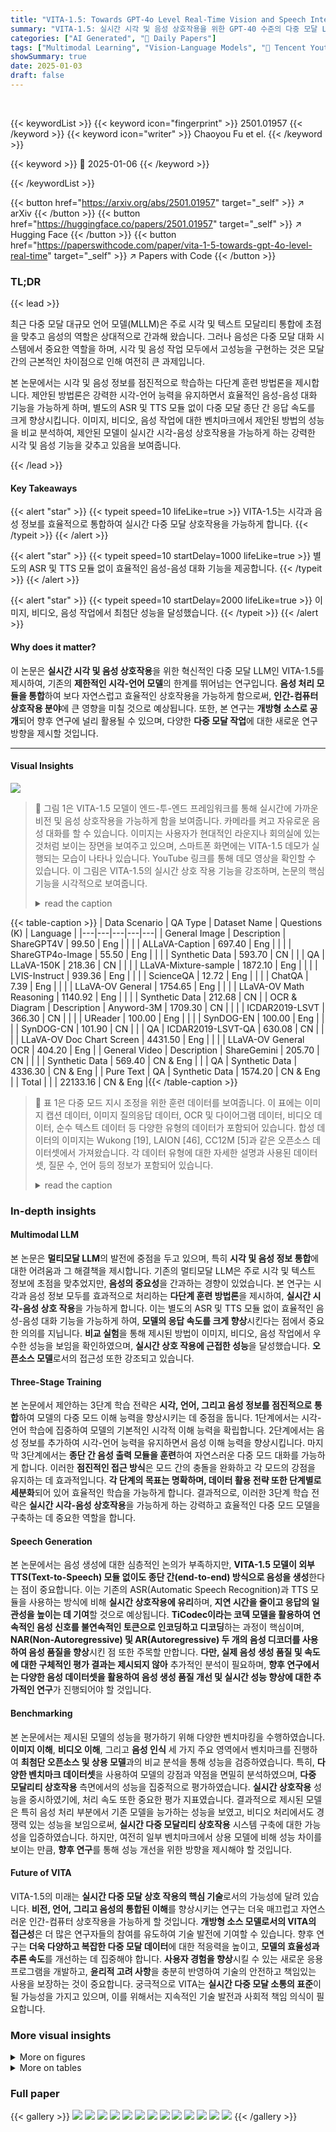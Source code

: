 ```yaml
---
title: "VITA-1.5: Towards GPT-4o Level Real-Time Vision and Speech Interaction"
summary: "VITA-1.5: 실시간 시각 및 음성 상호작용을 위한 GPT-40 수준의 다중 모달 LLM"
categories: ["AI Generated", "🤗 Daily Papers"]
tags: ["Multimodal Learning", "Vision-Language Models", "🏢 Tencent Youtu Lab",]
showSummary: true
date: 2025-01-03
draft: false
---
```


<br>

{{< keywordList >}}
{{< keyword icon="fingerprint" >}} 2501.01957 {{< /keyword >}}
{{< keyword icon="writer" >}} Chaoyou Fu et el. {{< /keyword >}}
 
{{< keyword >}} 🤗 2025-01-06 {{< /keyword >}}
 
{{< /keywordList >}}

{{< button href="https://arxiv.org/abs/2501.01957" target="_self" >}}
↗ arXiv
{{< /button >}}
{{< button href="https://huggingface.co/papers/2501.01957" target="_self" >}}
↗ Hugging Face
{{< /button >}}
{{< button href="https://paperswithcode.com/paper/vita-1-5-towards-gpt-4o-level-real-time" target="_self" >}}
↗ Papers with Code
{{< /button >}}




### TL;DR


{{< lead >}}

최근 다중 모달 대규모 언어 모델(MLLM)은 주로 시각 및 텍스트 모달리티 통합에 초점을 맞추고 음성의 역할은 상대적으로 간과해 왔습니다. 그러나 음성은 다중 모달 대화 시스템에서 중요한 역할을 하며, 시각 및 음성 작업 모두에서 고성능을 구현하는 것은 모달 간의 근본적인 차이점으로 인해 여전히 큰 과제입니다.

본 논문에서는 시각 및 음성 정보를 점진적으로 학습하는 다단계 훈련 방법론을 제시합니다. 제안된 방법론은 강력한 시각-언어 능력을 유지하면서 효율적인 음성-음성 대화 기능을 가능하게 하며, 별도의 ASR 및 TTS 모듈 없이 다중 모달 종단 간 응답 속도를 크게 향상시킵니다. 이미지, 비디오, 음성 작업에 대한 벤치마크에서 제안된 방법의 성능을 비교 분석하여, 제안된 모델이 실시간 시각-음성 상호작용을 가능하게 하는 강력한 시각 및 음성 기능을 갖추고 있음을 보여줍니다.

{{< /lead >}}


#### Key Takeaways

{{< alert "star" >}}
{{< typeit speed=10 lifeLike=true >}} VITA-1.5는 시각과 음성 정보를 효율적으로 통합하여 실시간 다중 모달 상호작용을 가능하게 합니다. {{< /typeit >}}
{{< /alert >}}

{{< alert "star" >}}
{{< typeit speed=10 startDelay=1000 lifeLike=true >}} 별도의 ASR 및 TTS 모듈 없이 효율적인 음성-음성 대화 기능을 제공합니다. {{< /typeit >}}
{{< /alert >}}

{{< alert "star" >}}
{{< typeit speed=10 startDelay=2000 lifeLike=true >}} 이미지, 비디오, 음성 작업에서 최첨단 성능을 달성했습니다. {{< /typeit >}}
{{< /alert >}}

#### Why does it matter?
이 논문은 **실시간 시각 및 음성 상호작용**을 위한 혁신적인 다중 모달 LLM인 VITA-1.5를 제시하여, 기존의 **제한적인 시각-언어 모델**의 한계를 뛰어넘는 연구입니다.  **음성 처리 모듈을 통합**하여 보다 자연스럽고 효율적인 상호작용을 가능하게 함으로써, **인간-컴퓨터 상호작용 분야**에 큰 영향을 미칠 것으로 예상됩니다. 또한, 본 연구는 **개방형 소스로 공개**되어 향후 연구에 널리 활용될 수 있으며,  다양한 **다중 모달 작업**에 대한 새로운 연구 방향을 제시할 것입니다.

------
#### Visual Insights



![](https://arxiv.org/html/2501.01957/extracted/6109788/figures/vita_demo.jpg)

> 🔼 그림 1은 VITA-1.5 모델이 엔드-투-엔드 프레임워크를 통해 실시간에 가까운 비전 및 음성 상호작용을 가능하게 함을 보여줍니다. 카메라를 켜고 자유로운 음성 대화를 할 수 있습니다.  이미지는 사용자가 현대적인 라운지나 회의실에 있는 것처럼 보이는 장면을 보여주고 있으며, 스마트폰 화면에는 VITA-1.5 데모가 실행되는 모습이 나타나 있습니다.  YouTube 링크를 통해 데모 영상을 확인할 수 있습니다. 이 그림은 VITA-1.5의 실시간 상호 작용 기능을 강조하며, 논문의 핵심 기능을 시각적으로 보여줍니다.
> <details>
> <summary>read the caption</summary>
> Figure 1: VITA-1.5 enables near real-time vision and speech interaction via an end-to-end framework. It allows you to turn on the camera and have a fluent speech conversation. Please see our demo video at this YouTube link.
> </details>





{{< table-caption >}}
| Data Scenario | QA Type | Dataset Name | Questions (K) | Language |
|---|---|---|---|---|
| General Image | Description | ShareGPT4V | 99.50 | Eng |
|  |  | ALLaVA-Caption | 697.40 | Eng |
|  |  | ShareGTP4o-Image | 55.50 | Eng |
|  |  | Synthetic Data | 593.70 | CN |
|  | QA | LLaVA-150K | 218.36 | CN |
|  |  | LLaVA-Mixture-sample | 1872.10 | Eng |
|  |  | LVIS-Instruct | 939.36 | Eng |
|  |  | ScienceQA | 12.72 | Eng |
|  |  | ChatQA | 7.39 | Eng |
|  |  | LLaVA-OV General | 1754.65 | Eng |
|  |  | LLaVA-OV Math Reasoning | 1140.92 | Eng |
|  |  | Synthetic Data | 212.68 | CN |
| OCR & Diagram | Description | Anyword-3M | 1709.30 | CN |
|  |  | ICDAR2019-LSVT | 366.30 | CN |
|  |  | UReader | 100.00 | Eng |
|  |  | SynDOG-EN | 100.00 | Eng |
|  |  | SynDOG-CN | 101.90 | CN |
|  | QA | ICDAR2019-LSVT-QA | 630.08 | CN |
|  |  | LLaVA-OV Doc Chart Screen | 4431.50 | Eng |
|  |  | LLaVA-OV General OCR | 404.20 | Eng |
| General Video | Description | ShareGemini | 205.70 | CN |
|  |  | Synthetic Data | 569.40 | CN & Eng |
|  | QA | Synthetic Data | 4336.30 | CN & Eng |
| Pure Text | QA | Synthetic Data | 1574.20 | CN & Eng |
| Total |  |  | 22133.16 | CN & Eng |{{< /table-caption >}}

> 🔼 표 1은 다중 모드 지시 조정을 위한 훈련 데이터를 보여줍니다. 이 표에는 이미지 캡션 데이터, 이미지 질의응답 데이터, OCR 및 다이어그램 데이터, 비디오 데이터, 순수 텍스트 데이터 등 다양한 유형의 데이터가 포함되어 있습니다. 합성 데이터의 이미지는 Wukong [19], LAION [46], CC12M [5]과 같은 오픈소스 데이터셋에서 가져왔습니다. 각 데이터 유형에 대한 자세한 설명과 사용된 데이터셋, 질문 수, 언어 등의 정보가 포함되어 있습니다.
> <details>
> <summary>read the caption</summary>
> Table 1: Training data of multimodal instruction tuning. The images of the synthetic data come from open-source datasets like Wukong [19], LAION [46], and CC12M [5].
> </details>





### In-depth insights


#### Multimodal LLM
본 논문은 **멀티모달 LLM**의 발전에 중점을 두고 있으며, 특히 **시각 및 음성 정보 통합**에 대한 어려움과 그 해결책을 제시합니다. 기존의 멀티모달 LLM은 주로 시각 및 텍스트 정보에 초점을 맞추었지만, **음성의 중요성**을 간과하는 경향이 있었습니다.  본 연구는 시각과 음성 정보 모두를 효과적으로 처리하는 **다단계 훈련 방법론**을 제시하여, **실시간 시각-음성 상호 작용**을 가능하게 합니다.  이는 별도의 ASR 및 TTS 모듈 없이 효율적인 음성-음성 대화 기능을 가능하게 하여, **모델의 응답 속도를 크게 향상**시킨다는 점에서 중요한 의의를 지닙니다.  **비교 실험**을 통해 제시된 방법이 이미지, 비디오, 음성 작업에서 우수한 성능을 보임을 확인하였으며, **실시간 상호 작용에 근접한 성능**을 달성했습니다.  **오픈소스 모델**로서의 접근성 또한 강조되고 있습니다.

#### Three-Stage Training
본 논문에서 제안하는 3단계 학습 전략은 **시각, 언어, 그리고 음성 정보를 점진적으로 통합**하여 모델의 다중 모드 이해 능력을 향상시키는 데 중점을 둡니다. 1단계에서는 시각-언어 학습에 집중하여 모델의 기본적인 시각적 이해 능력을 확립합니다. 2단계에서는 음성 정보를 추가하여 시각-언어 능력을 유지하면서 음성 이해 능력을 향상시킵니다. 마지막 3단계에서는 **종단 간 음성 출력 모듈을 훈련**하여 자연스러운 다중 모드 대화를 가능하게 합니다. 이러한 **점진적인 접근 방식**은 모드 간의 충돌을 완화하고 각 모드의 강점을 유지하는 데 효과적입니다.  **각 단계의 목표는 명확하며, 데이터 활용 전략 또한 단계별로 세분화**되어 있어 효율적인 학습을 가능하게 합니다.  결과적으로, 이러한 3단계 학습 전략은 **실시간 시각-음성 상호작용**을 가능하게 하는 강력하고 효율적인 다중 모드 모델을 구축하는 데 중요한 역할을 합니다.

#### Speech Generation
본 논문에서는 음성 생성에 대한 심층적인 논의가 부족하지만, **VITA-1.5 모델이 외부 TTS(Text-to-Speech) 모듈 없이도 종단 간(end-to-end) 방식으로 음성을 생성**한다는 점이 중요합니다.  이는 기존의 ASR(Automatic Speech Recognition)과 TTS 모듈을 사용하는 방식에 비해 **실시간 상호작용에 유리**하며, **지연 시간을 줄이고 응답의 일관성을 높이는 데 기여**할 것으로 예상됩니다.  **TiCodec이라는 코덱 모델을 활용하여 연속적인 음성 신호를 불연속적인 토큰으로 인코딩하고 디코딩**하는 과정이 핵심이며,  **NAR(Non-Autoregressive) 및 AR(Autoregressive) 두 개의 음성 디코더를 사용하여 음성 품질을 향상**시킨 점 또한 주목할 만합니다.  **다만, 실제 음성 생성 품질 및 속도에 대한 구체적인 평가 결과는 제시되지 않아** 추가적인 분석이 필요하며,  **향후 연구에서는 다양한 음성 데이터셋을 활용하여 음성 생성 품질 개선 및 실시간 성능 향상에 대한 추가적인 연구**가 진행되어야 할 것입니다.

#### Benchmarking
본 논문에서는 제시된 모델의 성능을 평가하기 위해 다양한 벤치마킹을 수행하였습니다. **이미지 이해**, **비디오 이해**, 그리고 **음성 인식** 세 가지 주요 영역에서 벤치마크를 진행하여 **최첨단 오픈소스 및 상용 모델**과의 비교 분석을 통해 성능을 검증하였습니다.  특히, **다양한 벤치마크 데이터셋**을 사용하여 모델의 강점과 약점을 면밀히 분석하였으며, **다중 모달리티 상호작용** 측면에서의 성능을 집중적으로 평가하였습니다. **실시간 상호작용** 성능을 중시하였기에, 처리 속도 또한 중요한 평가 지표였습니다.  결과적으로 제시된 모델은 특히 음성 처리 부분에서 기존 모델을 능가하는 성능을 보였고, 비디오 처리에서도 경쟁력 있는 성능을 보임으로써, **실시간 다중 모달리티 상호작용** 시스템 구축에 대한 가능성을 입증하였습니다.  하지만, 여전히 일부 벤치마크에서 상용 모델에 비해 성능 차이를 보이는 만큼, **향후 연구**를 통해 성능 개선을 위한 방향을 제시해야 할 것입니다.

#### Future of VITA
VITA-1.5의 미래는 **실시간 다중 모달 상호 작용의 핵심 기술**로서의 가능성에 달려 있습니다.  **비전, 언어, 그리고 음성의 통합된 이해**를 향상시키는 연구는 더욱 매끄럽고 자연스러운 인간-컴퓨터 상호작용을 가능하게 할 것입니다.  **개방형 소스 모델로서의 VITA의 접근성**은 더 많은 연구자들의 참여를 유도하여 기술 발전에 기여할 수 있습니다.  향후 연구는 **더욱 다양하고 복잡한 다중 모달 데이터**에 대한 적응력을 높이고, **모델의 효율성과 추론 속도**를 개선하는 데 집중해야 합니다.  **사용자 경험을 향상**시킬 수 있는 새로운 응용 프로그램을 개발하고, **윤리적 고려 사항**을 충분히 반영하여 기술의 안전하고 책임있는 사용을 보장하는 것이 중요합니다.  궁극적으로 VITA는 **실시간 다중 모달 소통의 표준**이 될 가능성을 가지고 있으며, 이를 위해서는 지속적인 기술 발전과 사회적 책임 의식이 필요합니다.


### More visual insights

<details>
<summary>More on figures
</summary>


![](https://arxiv.org/html/2501.01957/x1.png)

> 🔼 그림 2는 VITA-1.5의 전체 아키텍처를 보여줍니다. 입력 부분은 비전 및 오디오 인코더와 LLM에 연결된 어댑터로 구성됩니다. 출력 부분은 초기 VITA-1.0 버전[16]과 달리 외부 TTS 모델을 직접 사용하지 않고 엔드투엔드 방식의 음성 생성 모듈을 가지고 있습니다.  VITA-1.5는 비전과 오디오 정보를 통합하여 이해하고, 자연스러운 음성으로 응답하는 다중 모달 LLM입니다.  비전 인코더는 이미지 또는 비디오를 처리하고, 어댑터는 LLM이 이해할 수 있도록 특징을 변환합니다. 오디오 인코더는 음성을 처리하고, 마찬가지로 어댑터를 통해 LLM에 전달됩니다.  LLM은 비전 및 오디오 정보를 통합하여 텍스트와 음성을 생성합니다.  음성 생성은 엔드투엔드 방식으로 이루어지므로, 별도의 TTS 시스템이 필요하지 않아 실시간 상호 작용에 유리합니다.
> <details>
> <summary>read the caption</summary>
> Figure 2: Overall Architecture of VITA-1.5. The input side consists of vision and audio encoders, along with their adapters connected to a LLM. The output side has an end-to-end speech generation module, rather than directly using an external TTS model as the initial VITA-1.0 version [16].
> </details>



![](https://arxiv.org/html/2501.01957/x2.png)

> 🔼 VITA-1.5의 학습 파이프라인을 보여주는 그림입니다. 그림에는 세 가지 단계로 나뉘어져 있는데, 각 단계는 시각 및 음성 정보를 LLM에 점진적으로 통합하는 과정을 보여줍니다. 1단계는 시각-언어 학습에 중점을 두고, 시각 정렬(1.1단계, 표 1의 캡션 데이터 20% 사용), 시각 이해(1.2단계, 캡션 데이터 100% 사용), 시각 QA에 대한 지시 조정(1.3단계, 캡션 데이터 20%와 QA 데이터 100% 사용)을 포함합니다. 2단계는 음성 입력 조정을 도입하여 음성 정렬(2.1단계, 11,000시간의 음성-전사 쌍 사용)과 음성 QA에 대한 지시 조정(2.2단계, 캡션 데이터 4%와 QA 데이터 20% 샘플링)을 수행합니다. 마지막으로 3단계는 코덱 모델 학습(3.1단계, 3,000시간의 텍스트-음성 데이터 사용)과 음성 디코더 학습(3.2단계)을 포함한 음성 출력 조정에 중점을 둡니다. 그림에 표시된 백분율은 표 1에 지정된 데이터 샘플링 비율과 일치합니다.
> <details>
> <summary>read the caption</summary>
> Figure 3: Training Pipeline of VITA-1.5. The training process is divided into three stages to incrementally incorporate vision and audio into the LLM while relieving modality conflicts. Stage I focuses on Vision-Language Training, including vision alignment (Stage 1.1, using 20% caption data from Table 1), vision understanding (Stage 1.2, using 100% caption data), and instruction tuning for visual QA (Stage 1.3, using 20% caption data and 100% QA data). Stage 2 introduces Audio Input Tuning, with audio alignment (Stage 2.1, utilizing 11,000 hours of speech-transcription pairs) and instruction tuning for speech QA (Stage 2.2, sampling 4% caption data and 20% QA data). Finally, Stage 3 focuses on Audio Output Tuning, including the training of the codec model (Stage 3.1, using 3,000 hours of text-speech data) and speech decoder training (Stage 3.2). The percentages shown in the image correspond to the data sampling ratios specified in Table 1.
> </details>



</details>




<details>
<summary>More on tables
</summary>


{{< table-caption >}}
| Questions (K) |
|---|---|{{< /table-caption >}}
> 🔼 표 2는 이미지 이해 벤치마크에 대한 평가 결과를 보여줍니다. VITA-1.5의 성능은 최고 수준의 오픈소스 모델 및 고급 클로즈드소스 모델과 유사합니다.  MMB는 MMBench, MMS는 MMStar, Hal은 HallusionBench, MathV는 MathVista, OCR은 OCRBench를 의미합니다.  2단계(오디오 입력 조정)와 3단계(오디오 출력 조정) 학습 후에도 VITA-1.5는 1단계(비전-언어 학습)의 원래 시각-언어 기능을 거의 그대로 유지합니다. 표에는 다양한 이미지 이해 벤치마크(MMBench, MMStar, MM-MU, MathVista, HallucinationBench, AI-2D, OCRBench 등)에서의 VITA-1.5와 다른 주요 모델들의 성능을 비교하여 제시합니다. 각 벤치마크 점수를 통해 VITA-1.5의 이미지 이해 능력을 정량적으로 평가하고 다른 모델들과의 성능 차이를 명확하게 보여줍니다. 특히 오디오 관련 단계 학습 후에도 이미지 이해 능력이 유지되는 점을 강조합니다.
> <details>
> <summary>read the caption</summary>
> Table 2: Evaluation on Image Understanding Benchmarks. VITA-1.5 shows performance comparable to the leading open-source models and advanced closed-source counterparts. MMB refers to MMBench, MMS to MMStar, Hal to HallusionBench, MathV to MathVista, and OCR to OCRBench. Note that after the training of Stages 2 (Audio Input Tuning) and 3 (Audio Output Tuning), VITA-1.5 retains almost its original visual-language capabilities in Stage 1 (Vision-Language Training).
> </details>

{{< table-caption >}}
| Method | LLM | MMB | MMB | MMS | MMMU | MathV | Hal | AI2D | OCR | MMVet | MME | Avg |
|---|---|---|---|---|---|---|---|---|---|---|---|---|
| VILA-1.5 | Vicuna-v1.5-13B | 68.5 | 44.2 | 41.1 | 42.5 | 39.3 | 69.9 | 460.0 | 45.0 | 1718.2 | 52.1 |
| LLaVA-Next | Yi-34b | 77.8 | 51.6 | 48.8 | 40.4 | 34.8 | 78.9 | 574.0 | 50.7 | 2006.5 | 58.3 |
| CogVLM2 | Llama3-8B-Instruct | 70.7 | 50.5 | 42.6 | 38.6 | 41.3 | 73.4 | 757.0 | 57.8 | 1869.5 | 58.8 |
| InternLM-Xcomposer2 | InternLM2-7B | 77.6 | 56.2 | 41.4 | 59.5 | 41.0 | 81.2 | 532.0 | 46.7 | 2220.4 | 61.2 |
| Cambrian | Nous-Hermes-2-Yi-34B | 77.8 | 54.2 | 50.4 | 50.3 | 41.6 | 79.5 | 591.0 | 53.2 | 2049.9 | 61.4 |
| InternVL-Chat-1.5 | InternLM2-20B | 79.7 | 57.1 | 46.8 | 54.7 | 47.4 | 80.6 | 720.0 | 55.4 | 2189.6 | 65.1 |
| Ovis1.5 | Gemma2-9B-It | 77.3 | 58.1 | 49.7 | 65.6 | 48.2 | 84.5 | 752.0 | 53.8 | 2125.2 | 66.9 |
| InternVL2 | InternLM2.5-7b | 79.4 | 61.5 | 51.2 | 58.3 | 45.0 | 83.6 | 794.0 | 54.3 | 2215.1 | 67.3 |
| MiniCPM-V 2.6 | Qwen2-7B | 78.0 | 57.5 | 49.8 | 60.6 | 48.1 | 82.1 | 852.0 | 60.0 | 2268.7 | 68.5 |
| Proprietary |  |  |  |  |  |  |  |  |  |  |  |
| GPT-4V | - | 65.5 | 50.4 | 59.3 | 48.2 | 39.3 | 71.4 | 678.0 | 49.0 | 1790.3 | 58.5 |
| GPT-4o mini | - | 76.0 | 54.8 | 60.0 | 52.4 | 46.1 | 77.8 | 785.0 | 66.9 | 2003.4 | 66.3 |
| Gemini 1.5 Pro | - | 73.9 | 59.1 | 60.6 | 57.7 | 45.6 | 79.1 | 754.0 | 64.0 | 2110.6 | 67.2 |
| GPT-4o | - | 82.8 | 61.6 | 62.8 | 56.5 | 51.7 | 77.4 | 663.0 | 66.5 | 2328.7 | 69.3 |
| Claude3.5 Sonnet | - | 78.5 | 62.2 | 65.9 | 61.6 | 49.9 | 80.2 | 788.0 | 66.0 | 1920.0 | 69.3 |
| Ours |  |  |  |  |  |  |  |  |  |  |  |
| VITA-1.0 | Mixtral-8x7B | 71.8 | 46.4 | 47.3 | 44.9 | 39.7 | 73.1 | 678.0 | 41.6 | 2097.0 | 57.8 |
| VITA-1.5 (Stage 1) | Qwen2-7B | 77.1 | 59.1 | 53.1 | 66.2 | 44.1 | 80.3 | 752.0 | 51.1 | 2311.0 | 67.1 |
| VITA-1.5-Audio (Stage 3) | Qwen2-7B | 76.7 | 59.9 | 52.1 | 66.2 | 44.9 | 79.3 | 732.0 | 49.6 | 2352.0 | 66.8 |{{< /table-caption >}}
> 🔼 표 3은 비디오 이해 벤치마크에 대한 VITA-1.5의 평가 결과를 보여줍니다.  VITA-1.5는 GPT-40이나 Gemini-1.5-Pro와 같은 최첨단 모델에는 미치지 못하지만, 여러 오픈소스 모델들과 비슷한 성능을 보입니다.  특히 2단계(오디오 입력 미세 조정)와 3단계(오디오 출력 미세 조정) 훈련 후에도 VITA-1.5는 1단계(비디오-언어 훈련)의 원래 비디오-언어 기능을 거의 유지합니다. 이 표는 다양한 비디오 이해 벤치마크에서 VITA-1.5의 성능을 정량적으로 비교 분석하여 모델의 강점과 약점을 보여줍니다.
> <details>
> <summary>read the caption</summary>
> Table 3: Evaluation on Video Understanding Benchmarks. Although VITA-1.5 still lags behind models like GPT-4o and Gemini-1.5-Pro, it performs comparably to many open-source models. Note that after the training of Stages 2 (Audio Input Tuning) and 3 (Audio Output Tuning), VITA-1.5 retains almost its original visual-language capabilities in Stage 1 (Vision-Language Training).
> </details>

{{< table-caption >}}
| Method | LLM | Video-MME w/o sub | Video-MME w/ sub | MVBench | TempCompass |
|---|---|---|---|---|---| 
| Video-LLaVA | Vicuna-v1.5-13B | 39.9 | 41.6 |  | 49.8 |
| SliME | Llama3-8B-Instruct | 45.3 | 47.2 | - | - |
| LongVA | Qwen2-7B | 52.6 | 54.3 | - | 57.0 |
| VILA-1.5 | Llama3-8B-Instruct | - | - | - | 58.8 |
| InternLM-XComposer-2.5 | InternLM2-7B | - | - | - | 62.1 |
| LLaVA-OneVision | Qwen2-7B | 58.2 | 61.5 | 56.7 | 64.2 |
| InternVL-2 | InternLM2.5-7b | - | - | - | 66.0 |
| MiniCPM-V-2.6 | Qwen2-7B | 60.9 | 63.7 | - | 66.3 |
|  |  |  |  |  |  |
| GPT-4o-mini | - | 64.8 | 68.9 | - |  |
| Gemini-1.5-Pro | - | 75.0 | 81.3 | - | 67.1 |
| GPT-4o | - | 71.9 | 77.2 | - | 73.8 |
|  |  |  |  |  |  |
| VITA-1.0 | Mixtral-8x7B | 55.8 | 59.2 | - | 62.3 |
| VITA-1.5 (Stage 1) | Qwen2-7B | 56.8 | 59.5 | 56.8 | 65.5 |
| VITA-1.5 (Stage 3) | Qwen2-7B | 56.1 | 58.7 | 55.4 | 66.7 |{{< /table-caption >}}
> 🔼 표 4는 음성 인식(ASR) 벤치마크에 대한 평가 결과를 보여줍니다. VITA-1.5는 중국어와 영어 음성 인식 작업 모두에서 강력한 성능을 입증했습니다. 특히 기존의 전문적인 음성 모델보다 성능이 뛰어나 두 언어 모두에서 더 나은 결과를 얻었습니다. 표에는 다양한 데이터셋(aishell-1, test net, test meeting, dev clean, dev other, test clean, test other)에 대한 문자 오류율(CER)과 단어 오류율(WER)이 포함되어 있습니다.
> <details>
> <summary>read the caption</summary>
> Table 4: Evaluation on ASR Benchmarks. VITA-1.5 has demonstrated strong performance in both Mandarin and English ASR tasks. It outperforms specialized speech models, achieving better results in both languages.
> </details>

</details>




### Full paper

{{< gallery >}}
<img src="paper_images/1.png" class="grid-w50 md:grid-w33 xl:grid-w25" />
<img src="paper_images/2.png" class="grid-w50 md:grid-w33 xl:grid-w25" />
<img src="paper_images/3.png" class="grid-w50 md:grid-w33 xl:grid-w25" />
<img src="paper_images/4.png" class="grid-w50 md:grid-w33 xl:grid-w25" />
<img src="paper_images/5.png" class="grid-w50 md:grid-w33 xl:grid-w25" />
<img src="paper_images/6.png" class="grid-w50 md:grid-w33 xl:grid-w25" />
<img src="paper_images/7.png" class="grid-w50 md:grid-w33 xl:grid-w25" />
<img src="paper_images/8.png" class="grid-w50 md:grid-w33 xl:grid-w25" />
<img src="paper_images/9.png" class="grid-w50 md:grid-w33 xl:grid-w25" />
<img src="paper_images/10.png" class="grid-w50 md:grid-w33 xl:grid-w25" />
<img src="paper_images/11.png" class="grid-w50 md:grid-w33 xl:grid-w25" />
<img src="paper_images/12.png" class="grid-w50 md:grid-w33 xl:grid-w25" />
<img src="paper_images/13.png" class="grid-w50 md:grid-w33 xl:grid-w25" />
{{< /gallery >}}